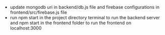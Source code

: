 - update mongodb uri in backend/db.js file and firebase configurations in frontend/src/firebase.js file 
- run npm start in the project directory terminal to run the backend server and npm start in the frontend folder to run the frontend on localhost:3000
